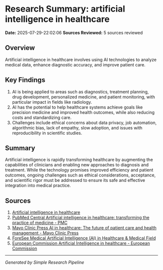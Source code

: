 # Research Summary: artificial intelligence in healthcare
**Date:** 2025-07-29-22:02:06
**Sources Reviewed:** 5 sources reviewed

## Overview
Artificial intelligence in healthcare involves using AI technologies to analyze medical data, enhance diagnostic accuracy, and improve patient care.

## Key Findings
1. AI is being applied to areas such as diagnostics, treatment planning, drug development, personalized medicine, and patient monitoring, with particular impact in fields like radiology.
2. AI has the potential to help healthcare systems achieve goals like precision medicine and improved health outcomes, while also reducing costs and standardizing care.
3. Challenges include ethical concerns about data privacy, job automation, algorithmic bias, lack of empathy, slow adoption, and issues with reproducibility in scientific studies.

## Summary
Artificial intelligence is rapidly transforming healthcare by augmenting the capabilities of clinicians and enabling new approaches to diagnosis and treatment. While the technology promises improved efficiency and patient outcomes, ongoing challenges such as ethical considerations, acceptance, and scientific rigor must be addressed to ensure its safe and effective integration into medical practice.

## Sources
1. [Artificial intelligence in healthcare](https://en.wikipedia.org/wiki/Artificial_intelligence_in_healthcare)
2. [PubMed Central Artificial intelligence in healthcare: transforming the practice of medicine - PMC](https://pmc.ncbi.nlm.nih.gov/articles/PMC8285156/)
3. [Mayo Clinic Press AI in healthcare: The future of patient care and health management - Mayo Clinic Press](https://mcpress.mayoclinic.org/healthy-aging/ai-in-healthcare-the-future-of-patient-care-and-health-management/)
4. [ForeSee Medical Artificial Intelligence (AI) in Healthcare & Medical Field](https://www.foreseemed.com/artificial-intelligence-in-healthcare)
5. [European Commission Artificial Intelligence in healthcare - European Commission](https://health.ec.europa.eu/ehealth-digital-health-and-care/artificial-intelligence-healthcare_en)

---
*Generated by Simple Research Pipeline*